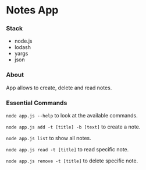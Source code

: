 # Notes App


### Stack

- node.js
- lodash
- yargs
- json

### About

App allows to create, delete and read notes.

### Essential Commands

`node app.js --help` to look at the available commands.

`node app.js add -t [title] -b [text]` to create a note.

`node app.js list` to show all notes.

`node app.js read -t [title]` to read specific note.

`node app.js remove -t [title]` to delete specific note.
